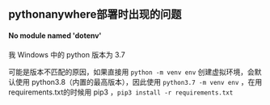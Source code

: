 ## pythonanywhere部署时出现的问题

#### No module named 'dotenv'

我 Windows 中的 python 版本为 3.7

可能是版本不匹配的原因，如果直接用 `python -m venv env` 创建虚拟环境，会默认使用 python3.8（内置的最高版本），因此使用 `python3.7 -m venv env` ，在用 requirements.txt的时候用 pip3 ，`pip3 install -r requirements.txt`